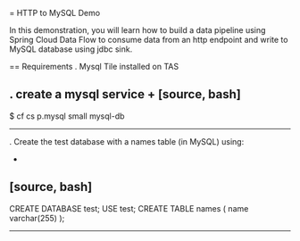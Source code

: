 = HTTP to MySQL Demo

In this demonstration, you will learn how to build a data pipeline using Spring Cloud Data Flow to consume data from an http endpoint and write to MySQL database using jdbc sink.

== Requirements
. Mysql Tile installed on TAS

. create a mysql service
+
[source, bash]
---------------------------------------------------------------------
$ cf cs p.mysql small mysql-db

---------------------------------------------------------------------
. Create the test database with a names table (in MySQL) using:

+
[source, bash]
---------------------------------------------------------------------
CREATE DATABASE test;
USE test;
CREATE TABLE names
(
	name varchar(255)
);

---------------------------------------------------------------------

